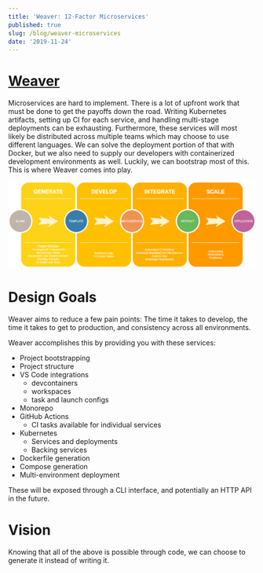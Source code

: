 ```yaml
---
title: 'Weaver: 12-Factor Microservices'
published: true
slug: /blog/weaver-microservices
date: '2019-11-24'
---
```


# [Weaver](https://github.com/jharrilim/weaver)

Microservices are hard to implement. There is a lot of upfront work that must be done to get the payoffs down the road. Writing Kubernetes artifacts, setting up CI for each service, and handling multi-stage deployments can be exhausting. Furthermore, these services will most likely be distributed across multiple teams which may choose to use different languages. We can solve the deployment portion of that with Docker, but we also need to supply our developers with containerized development environments as well. Luckily, we can bootstrap most of this. This is where Weaver comes into play.

![Weaver Objective](../images/weaver-objective.png)

# Design Goals

Weaver aims to reduce a few pain points: The time it takes to develop, the time it takes to get to production, and consistency across all environments.

Weaver accomplishes this by providing you with these services:

- Project bootstrapping
- Project structure
- VS Code integrations
  - devcontainers
  - workspaces
  - task and launch configs
- Monorepo
- GitHub Actions
  - CI tasks available for individual services
- Kubernetes
  - Services and deployments
  - Backing services
- Dockerfile generation
- Compose generation
- Multi-environment deployment

These will be exposed through a CLI interface, and potentially an HTTP API in the future.

# Vision

Knowing that all of the above is possible through code, we can choose to generate it instead of writing it.
